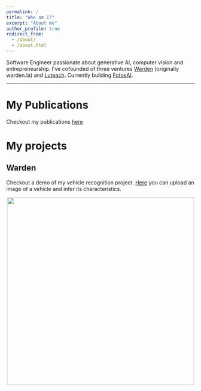 ```yaml
---
permalink: /
title: "Who am I?"
excerpt: "About me"
author_profile: true
redirect_from: 
  - /about/
  - /about.html
---
```


Software Engineer passionate about generative AI, computer vision and entrepreneurship. I've cofounded of three ventures [Warden](https://wardentec.com) (originally warden.la) and [Luteach](https://luteach.com). Currently building [FotosAI](https://app.fotosai.xyz).


---
# My Publications
Checkout my publications [here](https://amaruescalante.io/publications/)

# My projects

## Warden
Checkout a demo of my vehicle recognition project. [Here](https://vehicle-recognition-demo.vercel.app) you can upload an image of a vehicle and infer its characteristics.

<!-- App developed to handle vehicle traffic for each neighborhood where the system was deployed:
![App Demo](https://amaruescalante.io/files/vehicle-recognition/system-app-demo.gif) -->

<p align="center">
  <img src="https://amaruescalante.io/files/vehicle-recognition/system-app-demo.gif" width="500">
</p>
